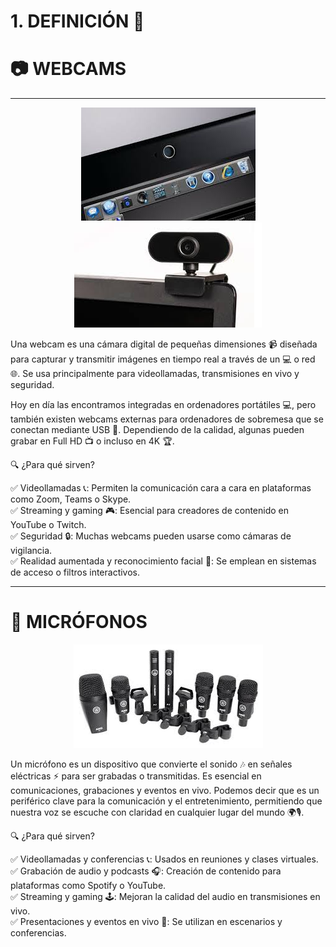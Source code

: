 # 1. DEFINICIÓN 📖

# 📷 WEBCAMS
---

<p align="center">
  <img src="/img/webcam.jpeg" alt="![webcam](/img/webcam.jpeg)" />
  <img src="/img/webcam1.jpeg" alt="![webcam1](/img/webcam1.jpeg)" />
</p>  

Una webcam es una cámara digital de pequeñas dimensiones 📹 diseñada para capturar y transmitir imágenes en tiempo real a través de un  💻 o red 🌐. Se usa principalmente para videollamadas, transmisiones en vivo y seguridad.

Hoy en día las encontramos integradas en ordenadores portátiles 💻, pero también existen webcams externas para ordenadores de sobremesa que se conectan mediante USB 🔌. Dependiendo de la calidad, algunas pueden grabar en Full HD 📺 o incluso en 4K 🏆.

🔍 ¿Para qué sirven?

✅ Videollamadas 📞: Permiten la comunicación cara a cara en plataformas como Zoom, Teams o Skype.  
✅ Streaming y gaming 🎮: Esencial para creadores de contenido en YouTube o Twitch.  
✅ Seguridad 🔒: Muchas webcams pueden usarse como cámaras de vigilancia.  
✅ Realidad aumentada y reconocimiento facial 🤖: Se emplean en sistemas de acceso o filtros interactivos.  

---

# 🎤 MICRÓFONOS

<p align="center">
  <img src="/img/microfono.jpeg" alt="![microfono](/img/microfono.jpeg)" />
</p>  

Un micrófono es un dispositivo que convierte el sonido 🎶 en señales eléctricas ⚡ para ser grabadas o transmitidas. Es esencial en comunicaciones, grabaciones y eventos en vivo. Podemos decir que es un periférico clave para la comunicación y el entretenimiento, permitiendo que nuestra voz se escuche con claridad en cualquier lugar del mundo 🌍🎙️.



🔍 ¿Para qué sirven?
 
✅ Videollamadas y conferencias 📞: Usados en reuniones y clases virtuales.  
✅ Grabación de audio y podcasts 🎧: Creación de contenido para plataformas como Spotify o YouTube.  
✅ Streaming y gaming 🕹️: Mejoran la calidad del audio en transmisiones en vivo.  
✅ Presentaciones y eventos en vivo 🎤: Se utilizan en escenarios y conferencias.  
